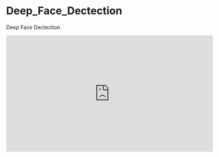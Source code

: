 # Deep_Face_Dectection
Deep Face Dectection

<iframe width="560" height="315" src=https://youtu.be/Og747T1pxHo" frameborder="0" allowfullscreen></iframe>
